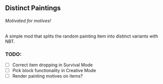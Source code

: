 ## Distinct Paintings

###### Motivated for motives!

A simple mod that splits the random painting item into distinct variants with NBT.

### TODO:

* [ ] Correct item dropping in Survival Mode
* [ ] Pick block functionality in Creative Mode
* [ ] Render painting motives on items?